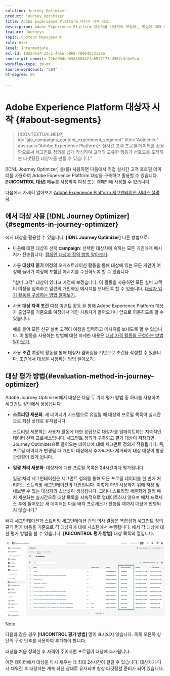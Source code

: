 ```yaml
---
solution: Journey Optimizer
product: journey optimizer
title: Adobe Experience Platform 대상자 기본 정보
description: Adobe Experience Platform 대상자를 사용하여 작업하는 방법에 대해 알아봅니다
feature: Journeys
topic: Content Management
role: User
level: Intermediate
exl-id: 10d2de34-23c1-4a5e-b868-700b462312eb
source-git-commit: 72bd00dedb943604b2fa85f7173cd967c3cbe5c4
workflow-type: tm+mt
source-wordcount: '584'
ht-degree: 0%

---
```


# Adobe Experience Platform 대상자 시작 {#about-segments}

>[!CONTEXTUALHELP]
>id="ajo_campaigns_content_experiment_segment"
>title="Audience"
>abstract="Adobe Experience Platform은 실시간 고객 프로필 데이터를 활용함으로써 세그먼트 정의를 쉽게 작성하여 고객의 고유한 행동과 선호도를 포착하는 타겟팅된 대상자를 만들 수 있습니다."

[!DNL Journey Optimizer] 을(를) 사용하면 다음에서 직접 실시간 고객 프로필 데이터를 사용하여 Adobe Experience Platform 대상을 구축하고 활용할 수 있습니다. **[!UICONTROL 대상]** 메뉴를 사용하여 여정 또는 캠페인에 사용할 수 있습니다.

다음에서 자세히 알아보기 [Adobe Experience Platform 세그멘테이션 서비스 설명서](https://experienceleague.adobe.com/docs/experience-platform/segmentation/home.html).

## 에서 대상 사용 [!DNL Journey Optimizer] {#segments-in-journey-optimizer}

에서 대상을 활용할 수 있습니다. **[!DNL Journey Optimizer]** 다른 방법으로:

* 다음에 대한 대상자 선택 **campaign**: 선택한 대상자에 속하는 모든 개인에게 메시지가 전송됩니다. [캠페인 대상자 정의 방법 알아보기](../campaigns/create-campaign.md#define-the-audience-audience).

* 사용 **대상자 읽기** 여정의 오케스트레이션 활동을 통해 대상에 있는 모든 개인이 여정에 들어가 여정에 포함된 메시지를 수신하도록 할 수 있습니다.

  &quot;실버 고객&quot; 대상이 있다고 가정해 보겠습니다. 이 활동을 사용하면 모든 실버 고객이 여정을 입력하고 일련의 개인화된 메시지를 보내도록 할 수 있습니다. [대상자 읽기 활동을 구성하는 방법 알아보기](../building-journeys/read-audience.md#configuring-segment-trigger-activity).

* 사용 **대상 자격 조건** 여정 이벤트 활동 을 통해 Adobe Experience Platform 대상자 출입구를 기준으로 여정에서 개인 사용자가 들어오거나 앞으로 이동하도록 할 수 있습니다.

  예를 들어 모든 신규 실버 고객이 여정을 입력하고 메시지를 보내도록 할 수 있습니다. 이 활동을 사용하는 방법에 대한 자세한 내용은 [대상 자격 활동을 구성하는 방법 알아보기](../building-journeys/audience-qualification-events.md).

* 사용 **조건** 여정의 활동을 통해 대상자 멤버십을 기반으로 조건을 작성할 수 있습니다. [조건에서 대상을 사용하는 방법 알아보기](../building-journeys/condition-activity.md#using-a-segment).

## 대상 평가 방법{#evaluation-method-in-journey-optimizer}

Adobe Journey Optimizer에서 대상은 다음 두 가지 평가 방법 중 하나를 사용하여 세그먼트 정의에서 생성됩니다.

* **스트리밍 세분화**: 새 데이터가 시스템으로 유입될 때 대상의 프로필 목록이 실시간으로 최신 상태로 유지됩니다.

  스트리밍 세분화는 사용자 활동에 대한 응답으로 대상자를 업데이트하는 지속적인 데이터 선택 프로세스입니다. 세그먼트 정의가 구축되고 결과 대상이 저장되면 Journey Optimizer으로 들어오는 데이터에 대해 세그먼트 정의가 적용됩니다. 즉, 프로필 데이터가 변경될 때 개인이 대상에서 추가되거나 제거되어 대상 대상이 항상 관련성이 있게 됩니다.

* **일괄 처리 세분화**: 대상자에 대한 프로필 목록은 24시간마다 평가됩니다.

  일괄 처리 세그먼테이션은 세그먼트 정의를 통해 모든 프로필 데이터를 한 번에 처리하는 스트리밍 세그먼테이션의 대안입니다. 이렇게 하면 사용하기 위해 저장 및 내보낼 수 있는 대상자의 스냅샷이 생성됩니다. 그러나 스트리밍 세분화와 달리 배치 세분화는 실시간으로 대상 목록을 지속적으로 업데이트하지 않으며 배치 프로세스 후에 들어오는 새 데이터는 다음 배치 프로세스가 진행될 때까지 대상에 반영되지 않습니다.&quot;

배치 세그먼테이션과 스트리밍 세그먼테이션 간의 의사 결정은 복잡성과 세그먼트 정의 규칙 평가 비용을 기준으로 각 대상자에 대해 시스템에서 수행됩니다. 에서 각 대상에 대한 평가 방법을 볼 수 있습니다. **[!UICONTROL 평가 방법]** 대상 목록의 열입니다.

![](assets/evaluation-method.png)

>[!NOTE]
>
>다음과 같은 경우 **[!UICONTROL 평가 방법]** 열이 표시되지 않습니다. 목록 오른쪽 상단의 구성 단추를 사용하여 추가해야 합니다.

대상을 처음 정의한 후 자격이 주어지면 프로필이 대상에 추가됩니다.

이전 데이터에서 대상을 다시 채우는 데 최대 24시간이 걸릴 수 있습니다. 대상자가 다시 채워진 후 대상자는 계속 최신 상태로 유지되며 항상 타깃팅할 준비가 되어 있습니다.
